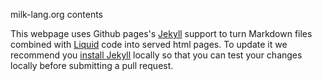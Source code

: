 milk-lang.org contents

This webpage uses Github pages's [Jekyll](https://jekyllrb.com)
support to turn Markdown files combined with
[Liquid](https://shopify.github.io/liquid/) code into served html
pages. To update it we recommend you [install
Jekyll](https://jekyllrb.com) locally so that you can test your
changes locally before submitting a pull request.
